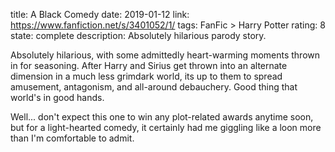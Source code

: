 title: A Black Comedy
date: 2019-01-12
link: https://www.fanfiction.net/s/3401052/1/
tags: FanFic > Harry Potter
rating: 8
state: complete
description: Absolutely hilarious parody story.

Absolutely hilarious, with some admittedly heart-warming moments thrown in for
seasoning. After Harry and Sirius get thrown into an alternate dimension in a
much less grimdark world, its up to them to spread amusement, antagonism, and
all-around debauchery. Good thing that world's in good hands.

Well... don't expect this one to win any plot-related awards anytime soon, but
for a light-hearted comedy, it certainly had me giggling like a loon more than
I'm comfortable to admit.
